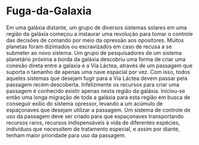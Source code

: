 # Fuga-da-Galaxia
Em uma galáxia distante, um grupo de diversos sistemas solares em uma região da galáxia começou a instaurar uma revolução para tomar o controle das decisões de comando por meio da opressão aos opositores. Muitos planetas foram dizimados ou escravizados em caso de recusa a se submeter ao novo sistema. Um grupo de pesquisadores de um sistema planetário próxima a borda da galáxia descobriu uma forma de criar uma conexão direta entre a galaxia e a Via Láctea, através de um passagem que suporta o tamanho de apenas uma nave espacial por vez. Com isso, todos aqueles sistemas que desejam fugir para a Via Láctea devem passar pela passagem recém descoberta. Infelizmente os recursos para criar uma passagem é conhecido existir apenas nesta região da galáxia. Iniciou-se então uma longa migração de toda a galáxia para esta região em busca de conseguir exílio do sistema opressor, levando a um acúmulo de espaçonaves que desejam utilizar a passagem. Um sistema de controle de uso da passagem deve ser criado para que espaçonaves transportando recursos raros, recursos indispensáveis à vida de diferentes espécies, indivíduos que necessitem de tratamento especial, e assim por diante, tenham maior prioridade para uso da passagem.
